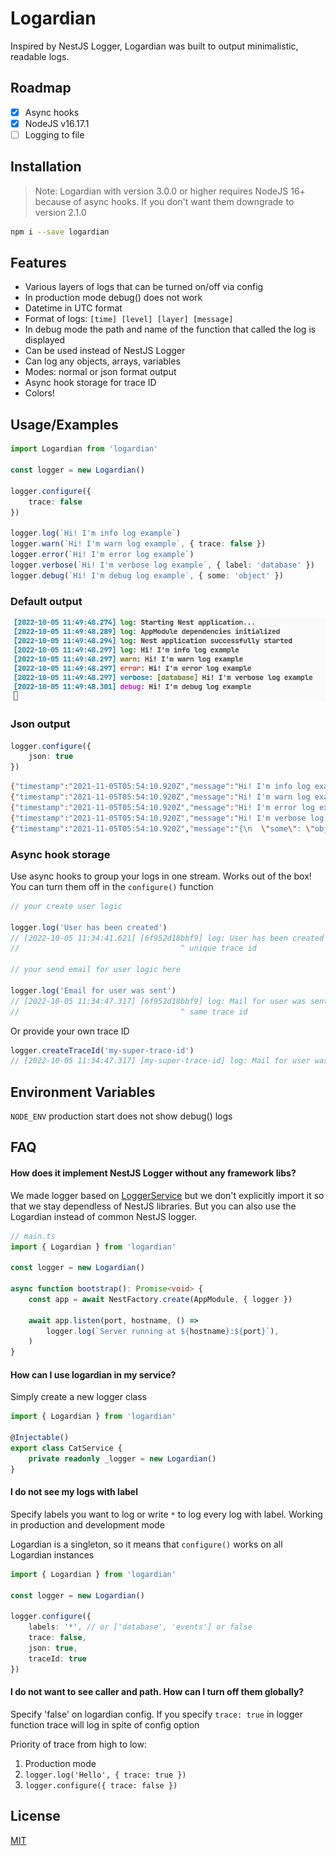 # Logardian

Inspired by NestJS Logger, Logardian was built to output minimalistic, readable logs.

## Roadmap

- [x] Async hooks
- [x] NodeJS v16.17.1
- [ ] Logging to file

## Installation

> Note: Logardian with version 3.0.0 or higher requires NodeJS 16+ because of async hooks. If you don't want them downgrade to version 2.1.0

```bash
npm i --save logardian
```
    
## Features

- Various layers of logs that can be turned on/off via config
- In production mode debug() does not work
- Datetime in UTC format
- Format of logs: `[time] [level] [layer] [message]`
- In debug mode the path and name of the function that called the log is displayed
- Can be used instead of NestJS Logger
- Can log any objects, arrays, variables
- Modes: normal or json format output
- Async hook storage for trace ID
- Colors!

  
## Usage/Examples

```ts
import Logardian from 'logardian'

const logger = new Logardian()

logger.configure({
    trace: false
})

logger.log(`Hi! I'm info log example`)
logger.warn(`Hi! I'm warn log example`, { trace: false })
logger.error(`Hi! I'm error log example`)
logger.verbose(`Hi! I'm verbose log example`, { label: 'database' })
logger.debug(`Hi! I'm debug log example`, { some: 'object' })
```

### Default output

![](./images/logs.png)


### Json output

```ts
logger.configure({
    json: true
})
```

```bash
{"timestamp":"2021-11-05T05:54:10.920Z","message":"Hi! I'm info log example","level":"log"}
{"timestamp":"2021-11-05T05:54:10.920Z","message":"Hi! I'm warn log example","level":"warn"}
{"timestamp":"2021-11-05T05:54:10.920Z","message":"Hi! I'm error log example","level":"error"}
{"timestamp":"2021-11-05T05:54:10.920Z","message":"Hi! I'm verbose log example","level":"verbose","label":"database"}
{"timestamp":"2021-11-05T05:54:10.920Z","message":"{\n  \"some\": \"object\"\n}","level":"debug"}
```

### Async hook storage

Use async hooks to group your logs in one stream. Works out of the box! You can turn them off in the `configure()` function

```ts
// your create user logic

logger.log('User has been created')
// [2022-10-05 11:34:41.621] [6f952d18bbf9] log: User has been created
//                                    ^ unique trace id

// your send email for user logic here

logger.log('Email for user was sent')
// [2022-10-05 11:34:47.317] [6f952d18bbf9] log: Mail for user was sent
//                                    ^ same trace id
```

Or provide your own trace ID

```ts
logger.createTraceId('my-super-trace-id')
// [2022-10-05 11:34:47.317] [my-super-trace-id] log: Mail for user was sent
```

## Environment Variables

`NODE_ENV` production start does not show debug() logs

## FAQ

#### How does it implement NestJS Logger without any framework libs?

We made logger based on [LoggerService](https://github.com/nestjs/nest/blob/master/packages/common/services/logger.service.ts) but we don't explicitly import it so that we stay dependless of NestJS libraries. But you can also use the Logardian instead of common NestJS logger.

```ts
// main.ts
import { Logardian } from 'logardian'

const logger = new Logardian()

async function bootstrap(): Promise<void> {
    const app = await NestFactory.create(AppModule, { logger })

    await app.listen(port, hostname, () =>
        logger.log(`Server running at ${hostname}:${port}`),
    )
}
```

#### How can I use logardian in my service?

Simply create a new logger class

```ts
import { Logardian } from 'logardian'

@Injectable()
export class CatService {
    private readonly _logger = new Logardian()
}
```

#### I do not see my logs with label

Specify labels you want to log or write `*` to log every log with label. 
Working in production and development mode

Logardian is a singleton, so it means that `configure()` works on all Logardian instances

```ts
import { Logardian } from 'logardian'

const logger = new Logardian()

logger.configure({
    labels: '*', // or ['database', 'events'] or false
    trace: false,
    json: true,
    traceId: true
})
```

#### I do not want to see caller and path. How can I turn off them globally?

Specify 'false' on logardian config. If you specify `trace: true` in logger function trace will log in spite of config option

Priority of trace from high to low:

1. Production mode
2. `logger.log('Hello', { trace: true })`
3. `logger.configure({ trace: false })`



## License


[MIT](https://github.com/i-link-pro-team/logardian/blob/main/LICENSE)

  